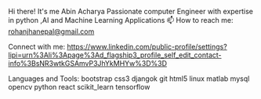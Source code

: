 Hi there! It's me Abin Acharya
Passionate computer Engineer with expertise in  python ,AI and Machine Learning Applications
📫 How to reach me: rohanjhanepal@gmail.com

Connect with me:
https://www.linkedin.com/public-profile/settings?lipi=urn%3Ali%3Apage%3Ad_flagship3_profile_self_edit_contact-info%3BsNR3wtkGSAmvP3JhYkMHYw%3D%3D

Languages and Tools:
bootstrap css3 djangok git  html5  linux matlab mysql opencv python react scikit_learn  tensorflow 
